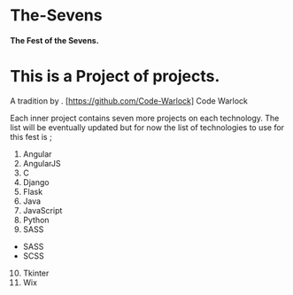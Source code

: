 # The-Sevens
#### The Fest of the Sevens.

# This is a Project of projects.

A tradition by .
[https://github.com/Code-Warlock] Code Warlock

Each inner project contains seven more projects on each technology.
The list will be eventually updated but for now the list of technologies to use for this fest is ;
1. Angular
2. AngularJS
3. C
4. Django
5. Flask
6. Java
7. JavaScript
8. Python
9. SASS
  * SASS
  * SCSS
10. Tkinter
11. Wix
